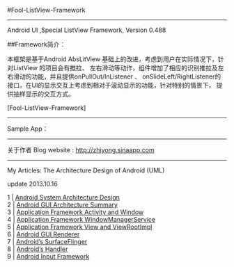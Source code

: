 #Fool-ListView-Framework

***********************************************************************************************

Android UI ,Special ListView Framework, Version 0.488

##Framework简介：

本框架是基于Android AbsLitView 基础上的改进，考虑到用户在实际情况下，针对ListView 的项目会有推拉、
左右滑动等动作，组件增加了相应的识别推拉及左右滑动的功能，并且提供onPullOut/InListener 、
onSlideLeft/RightListener的接口。在UI的显示交互上考虑到相对于滚动显示的功能，针对特别的情景下，
提供抽样显示的交互方式。

[Fool-ListView-Framework]

***********************************************************************************************

Sample App：



***********************************************************************************************

关于作者
Blog website : <a href ="http://zhiyong.sinaapp.com">http://zhiyong.sinaapp.com </a>

***********************************************************************************************

My Articles: The Architecture Design of Android (UML)

update 2013.10.16

1 |    <a href ="">Android System Architecture Design </a> <br>
2 |    <a href ="">Android GUI Architecture Summary</a><br>
3 |    <a href ="">Application Framework Activity and Window</a><br>
4 |    <a href ="">Application Framework WindowManagerService</a><br>
5 |    <a href ="">Application Framework View and ViewRootImpl</a><br>
6 |    <a href ="">Android GUI Renderer</a><br>
7 |    <a href ="">Android’s SurfaceFlinger</a><br>
8 |    <a href ="">Android’s Handler</a><br>
9 |    <a href ="">Android Input Framework</a><br>

